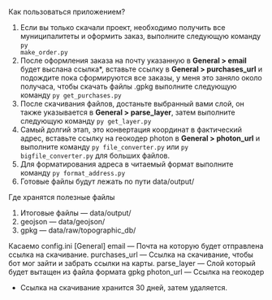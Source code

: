 Как пользоваться приложением?
1. Если вы только скачали проект, необходимо получить все муниципалитеты и оформить заказ, выполните следующую команду <code>py make_order.py</code>
2. После оформления заказа на почту указанную в <b>General > email</b> будет выслана ссылка*, вставьте ссылку в <b>General > purchases_url</b> и подождите пока сформируются все заказы, у меня это заняло около получаса, чтобы скачать файлы .gpkg выполните следующую команду <code>py get_purchases.py</code>
3. После скачивания файлов, достаньте выбранный вами слой, он также указывается в <b>General > parse_layer</b>, затем выполните следующую команду <code>py get_layer.py</code>
4. Самый долгий этап, это конвертация координат в фактический адрес, вставьте ссылку на геокодер photon в <b>General > photon_url</b> и выполните команду <code>py file_converter.py</code> или <code>py bigfile_converter.py</code> для больших файлов.
5. Для форматирования адреса в читаемый формат выполните команду <code>py format_address.py</code>
6. Готовые файлы будут лежать по пути data/output/


Где хранятся полезные файлы
1. Итоговые файлы — data/output/
2. geojson — data/geojson/
3. gpkg — data/raw/topographic_db/

Касаемо config.ini
[General]
email — Почта на которую будет отправлена ссылка на скачивание.
purchases_url — Ссылка на скачивание, чтобы бот мог зайти и забрать ссылки на карты.
parse_layer — Слой который будет вытащен из файла формата gpkg
photon_url — Ссылка на геокодер


* Ссылка на скачивание хранится 30 дней, затем удаляется.